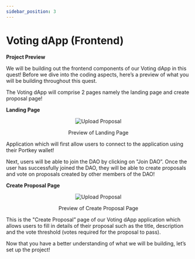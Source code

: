 ```yaml
---
sidebar_position: 3
---
```

# Voting dApp (Frontend)

**Project Preview**

We will be building out the frontend components of our Voting dApp in this quest! Before we dive into the coding aspects, here’s a preview of what you will be building throughout this quest.

The Voting dApp will comprise 2 pages namely the landing page and create proposal page!

**Landing Page**

<p align="center">
<img src="/img/Developer_DAO_Landing_Page.jpg" alt="Upload Proposal" width=""/>
</p>

<p align="center">Preview of Landing Page</p>
Application which will first allow users to connect to the application using their Portkey wallet!

Next, users will be able to join the DAO by clicking on "Join DAO”. Once the user has successfully joined the DAO, they will be able to create proposals and vote on proposals created by other members of the DAO!

**Create Proposal Page**

<p align="center">
<img src="/img/fe-create-proposal.png" alt="Upload Proposal" width=""/>
</p>

<p align="center">Preview of Create Proposal Page</p>

This is the "Create Proposal” page of our Voting dApp application which allows users to fill in details of their proposal such as the title, description and the vote threshold (votes required for the proposal to pass).

Now that you have a better understanding of what we will be building, let’s set up the project!